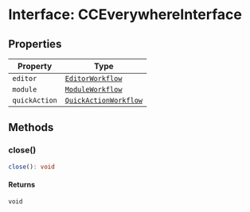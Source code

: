 # Interface: CCEverywhereInterface

## Properties

| Property      | Type                                                                                                         |
| ------------- | ------------------------------------------------------------------------------------------------------------ |
| `editor`      | [`EditorWorkflow`](../../../../workflows/3p/EditorWorkflow.types/interfaces/editor-workflow/index.md)                 |
| `module`      | [`ModuleWorkflow`](../../../../workflows/3p/ModuleWorkflow.types/interfaces/module-workflow/index.md)                 |
| `quickAction` | [`QuickActionWorkflow`](../../../../workflows/3p/QuickActionWorkflow.types/interfaces/quick-action-workflow/index.md) |

## Methods

### close()

```ts
close(): void
```

#### Returns

`void`
